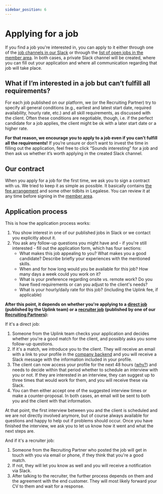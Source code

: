 ```yaml
---
sidebar_position: 6
---
```


# Applying for a job

If you find a job you're interested in, you can apply to it either through one of the [job channels in our Slack](/freelancers/our-slack#job-channels) or through the [list of open jobs in the member area](https://kb.uplink.tech/freelancers/member-area#list-of-open-jobs). In both cases, a private Slack channel will be created, where you can fill out your application and where all communication regarding that job will take place.

## What if I’m interested in a job but can’t fulfill all requirements?

For each job published on our platform, we (or the Recruiting Partner) try to specify all general conditions (e.g., earliest and latest start date, required availability, hourly rate, etc.) and all skill requirements, as discussed with the client. Often these conditions are negotiable, though, i.e. if the perfect candidate for a job applies, the client might be ok with a later start date or a higher rate.

**For that reason, we encourage you to apply to a job even if you can't fulfill all the requirements!** If you’re unsure or don’t want to invest the time in filling out the application, feel free to click “Sounds interesting” for a job and then ask us whether it’s worth applying in the created Slack channel.

## Our contract

When you apply for a job for the first time, we ask you to sign a contract with us. We tried to keep it as simple as possible. It basically contains [the fee arrangement](https://kb.uplink.tech/freelancers/our-fee) and some other tidbits in Legalese. You can review it at any time before signing in the [member area](https://kb.uplink.tech/freelancers/member-area#our-contract).

## Application process

This is how the application process works:

1. You show interest in one of our published jobs in Slack or we contact you explicitly about it.
2. You ask any follow-up questions you might have and - if you're still interested - fill out the application form, which has four sections:
   * What makes this job appealing to you? What makes you a good candidate? Describe briefly your experiences with the mentioned skills.
   * When and for how long would you be available for this job? How many days a week could you work on it?
   * What is your preference regarding onsite vs. remote work? Do you have fixed requirements or can you adjust to the client's needs?
   * What is your hourly/daily rate for this job? (including the Uplink fee, if applicable)

**After this point, it depends on whether you're applying to a** [**direct job**](https://kb.uplink.tech/freelancers/direct-jobs) **(published by the Uplink team) or a** [**recruiter job**](https://kb.uplink.tech/freelancers/recruiter-jobs) **(published by one of our** [**Recruiting Partners**](https://kb.uplink.tech/freelancers/recruiter-jobs#recruiting-partners)**):**

If it's a direct job:

1. Someone from the Uplink team checks your application and decides whether you're a good match for the client, and possibly asks you some follow-up questions.
2. If it's a match, we introduce you to the client. They will receive an email with a link to your profile in the [company backend](https://kb.uplink.tech/companies/company-backend) and you will receive a Slack message with the information included in your profile.
3. The client can now access your profile for the next 48 hours ([why?](https://kb.uplink.tech/companies/finding-a-freelancer#why-is-the-time-to-respond-to-a-freelancer-introduction-limited)) and needs to decide within that period whether to schedule an interview with you or not. If they are interested in an interview, they can suggest up to three times that would work for them, and you will receive these via Slack.
4. You can then either accept one of the suggested interview times or make a counter-proposal. In both cases, an email will be sent to both you and the client with that information.

At that point, the first interview between you and the client is scheduled and we are not directly involved anymore, but of course always available for questions and happy to help out if problems should occur. Once you have finished the interview, we ask you to let us know how it went and what the next steps are.

And if it's a recruiter job:

1. Someone from the Recruiting Partner who posted the job will get in touch with you via email or phone, if they think that you're a good match.
2. If not, they will let you know as well and you will receive a notification via Slack.
3. After talking to the recruiter, the further process depends on them and the agreement with the end customer. They will most likely forward your CV to them and wait for a response.
